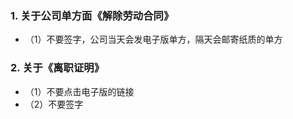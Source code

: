 ### 1. 关于公司单方面《解除劳动合同》

+ （1）不要签字，公司当天会发电子版单方，隔天会邮寄纸质的单方

### 2. 关于《离职证明》

+ （1）不要点击电子版的链接
+ （2）不要签字
